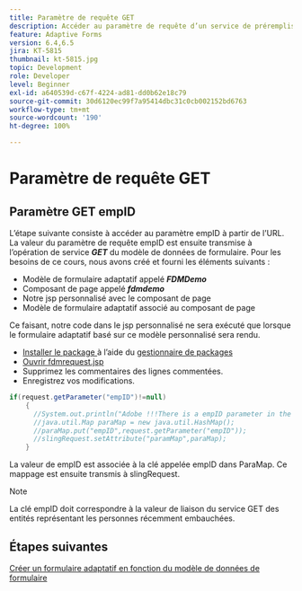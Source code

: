 ```yaml
---
title: Paramètre de requête GET
description: Accéder au paramètre de requête d’un service de préremplissage de modèle de données de formulaire
feature: Adaptive Forms
version: 6.4,6.5
jira: KT-5815
thumbnail: kt-5815.jpg
topic: Development
role: Developer
level: Beginner
exl-id: a640539d-c67f-4224-ad81-dd0b62e18c79
source-git-commit: 30d6120ec99f7a95414dbc31c0cb002152bd6763
workflow-type: tm+mt
source-wordcount: '190'
ht-degree: 100%

---
```


# Paramètre de requête GET

## Paramètre GET empID

L’étape suivante consiste à accéder au paramètre empID à partir de l’URL. La valeur du paramètre de requête empID est ensuite transmise à l’opération de service **_GET_** du modèle de données de formulaire.
Pour les besoins de ce cours, nous avons créé et fourni les éléments suivants :

* Modèle de formulaire adaptatif appelé **_FDMDemo_**
* Composant de page appelé **_fdmdemo_**
* Notre jsp personnalisé avec le composant de page
* Modèle de formulaire adaptatif associé au composant de page

Ce faisant, notre code dans le jsp personnalisé ne sera exécuté que lorsque le formulaire adaptatif basé sur ce modèle personnalisé sera rendu.

* [Installer le package ](assets/template-page-component.zip) à l’aide du [gestionnaire de packages](http://localhost:4502/crx/packmgr/index.jsp)
* [Ouvrir fdmrequest.jsp](http://localhost:4502/crx/de/index.jsp#/apps/fdmdemo/component/page/fdmdemo/fdmrequest.jsp)
* Supprimez les commentaires des lignes commentées.
* Enregistrez vos modifications.

```java
if(request.getParameter("empID")!=null)
    {
      //System.out.println("Adobe !!!There is a empID parameter in the request "+request.getParameter("empID"));
      //java.util.Map paraMap = new java.util.HashMap();
      //paraMap.put("empID",request.getParameter("empID"));
      //slingRequest.setAttribute("paramMap",paraMap);
    }
```

La valeur de empID est associée à la clé appelée empID dans ParaMap. Ce mappage est ensuite transmis à slingRequest.

>[!NOTE]
>
>La clé empID doit correspondre à la valeur de liaison du service GET des entités représentant les personnes récemment embauchées.

## Étapes suivantes

[Créer un formulaire adaptatif en fonction du modèle de données de formulaire](./create-adaptive-form.md)
